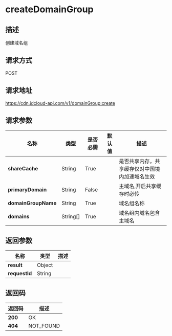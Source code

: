 # createDomainGroup


## 描述
创建域名组

## 请求方式
POST

## 请求地址
https://cdn.jdcloud-api.com/v1/domainGroup:create


## 请求参数
|名称|类型|是否必需|默认值|描述|
|---|---|---|---|---|
|**shareCache**|String|True| |是否共享内存，共享缓存仅对中国境内加速域名生效|
|**primaryDomain**|String|False| |主域名,开启共享缓存时必传|
|**domainGroupName**|String|True| |域名组名称|
|**domains**|String[]|True| |域名组内域名包含主域名|


## 返回参数
|名称|类型|描述|
|---|---|---|
|**result**|Object| |
|**requestId**|String| |


## 返回码
|返回码|描述|
|---|---|
|**200**|OK|
|**404**|NOT_FOUND|
